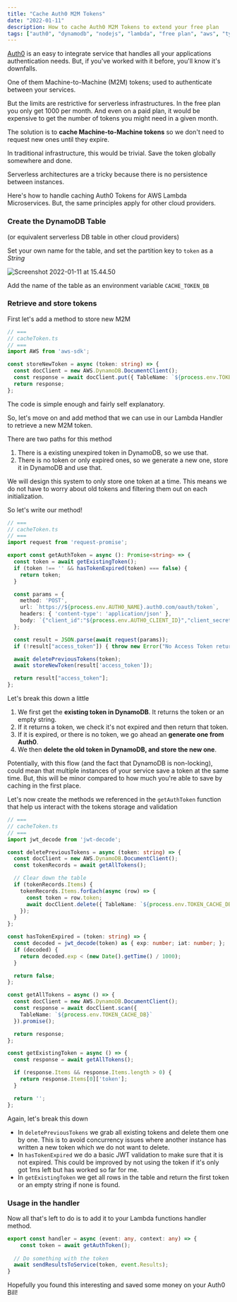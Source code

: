 ```yaml
---
title: "Cache Auth0 M2M Tokens"
date: "2022-01-11"
description: How to cache Auth0 M2M Tokens to extend your free plan
tags: ["auth0", "dynamodb", "nodejs", "lambda", "free plan", "aws", "typescript"]
---
```


[Auth0](https://auth0.com) is an easy to integrate service that handles all your applications authentication needs. But, if you've worked with it before, you'll know it's downfalls. 

One of them Machine-to-Machine (M2M) tokens; used to authenticate between your services. 

But the limits are restrictive for serverless infrastructures. In the free plan you only get 1000 per month. And even on a paid plan, it would be expensive to get the number of tokens you might need in a given month.

The solution is to **cache Machine-to-Machine tokens** so we don't need to request new ones until they expire. 

In traditional infrastructure, this would be trivial. Save the token globally somewhere and done.

Serverless architectures are a tricky because there is no persistence between instances.



Here's how to handle caching Auth0 Tokens for AWS Lambda Microservices. But, the same principles apply for other cloud providers.



### Create the DynamoDB Table

(or equivalent serverless DB table in other cloud providers)

Set your own name for the table, and set the partition key to `token` as a *String*



![Screenshot 2022-01-11 at 15.44.50](/Users/joshghent/Projects/blog/content/assets/images/dynamodb-creation.png)



Add the name of the table as an environment variable `CACHE_TOKEN_DB`



### Retrieve and store tokens

First let's add a method to store new M2M

```ts
// ===
// cacheToken.ts
// ===
import AWS from 'aws-sdk';

const storeNewToken = async (token: string) => {
  const docClient = new AWS.DynamoDB.DocumentClient();
  const response = await docClient.put({ TableName: `${process.env.TOKEN_CACHE_DB}`, Item: { token } }).promise();
  return response;
};
```



The code is simple enough and fairly self explanatory.

So, let's move on and add method that we can use in our Lambda Handler to retrieve a new M2M token.

There are two paths for this method

1. There is a existing unexpired token in DynamoDB, so we use that.
2. There is no token or only expired ones, so we generate a new one, store it in DynamoDB and use that.



We will design this system to only store one token at a time. This means we do not have to worry about old tokens and filtering them out on each initialization.



So let's write our method!

```ts
// ===
// cacheToken.ts
// ===
import request from 'request-promise';

export const getAuthToken = async (): Promise<string> => {
  const token = await getExistingToken();
  if (token !== '' && hasTokenExpired(token) === false) {
    return token;
  }

  const params = {
    method: 'POST',
    url: `https://${process.env.AUTH0_NAME}.auth0.com/oauth/token`,
    headers: { 'content-type': 'application/json' },
    body: `{"client_id":"${process.env.AUTH0_CLIENT_ID}","client_secret":"${process.env.AUTH0_CLIENT_SECRET}","audience":"${process.env.AUTH0_AUDIENCE}","grant_type":"client_credentials"}`,
  };

  const result = JSON.parse(await request(params));
  if (!result["access_token"]) { throw new Error("No Access Token returned"); }

  await deletePreviousTokens(token);
  await storeNewToken(result['access_token']);

  return result["access_token"];
};
```

Let's break this down a little

1. We first get the **existing token in DynamoDB**. It returns the token or an empty string.
2. If it returns a token, we check it's not expired and then return that token.
3. If it is expired, or there is no token, we go ahead an **generate one from Auth0**.
4. We then **delete the old token in DynamoDB, and store the new one**.



Potentially, with this flow (and the fact that DynamoDB is non-locking), could mean that multiple instances of your service save a token at the same time. But, this will be minor compared to how much you're able to save by caching in the first place.



Let's now create the methods we referenced in the `getAuthToken` function that help us interact with the tokens storage and validation

```ts
// ===
// cacheToken.ts
// ===
import jwt_decode from 'jwt-decode';

const deletePreviousTokens = async (token: string) => {
  const docClient = new AWS.DynamoDB.DocumentClient();
  const tokenRecords = await getAllTokens();

  // Clear down the table
  if (tokenRecords.Items) {
    tokenRecords.Items.forEach(async (row) => {
      const token = row.token;
      await docClient.delete({ TableName: `${process.env.TOKEN_CACHE_DB}`, Key: { "token": token } }).promise();
    });
  }
};

const hasTokenExpired = (token: string) => {
  const decoded = jwt_decode(token) as { exp: number; iat: number; };
  if (decoded) {
    return decoded.exp < (new Date().getTime() / 1000);
  }

  return false;
};

const getAllTokens = async () => {
  const docClient = new AWS.DynamoDB.DocumentClient();
  const response = await docClient.scan({
    TableName: `${process.env.TOKEN_CACHE_DB}`
  }).promise();

  return response;
};

const getExistingToken = async () => {
  const response = await getAllTokens();

  if (response.Items && response.Items.length > 0) {
    return response.Items[0]['token'];
  }

  return '';
};
```



Again, let's break this down

- In `deletePreviousTokens` we grab all existing tokens and delete them one by one. This is to avoid concurrency issues where another instance has written a new token which we do not want to delete.
- In `hasTokenExpired` we do a basic JWT validation to make sure that it is not expired. This could be improved by not using the token if it's only got 1ms left but has worked so far for me.
- In `getExistingToken` we get all rows in the table and return the first token or an empty string if none is found.



### Usage in the handler

Now all that's left to do is to add it to your Lambda functions handler method.

```ts
export const handler = async (event: any, context: any) => {
	const token = await getAuthToken();
  
  // Do something with the token
  await sendResultsToService(token, event.Results);
}
```



Hopefully you found this interesting and saved some money on your Auth0 Bill!